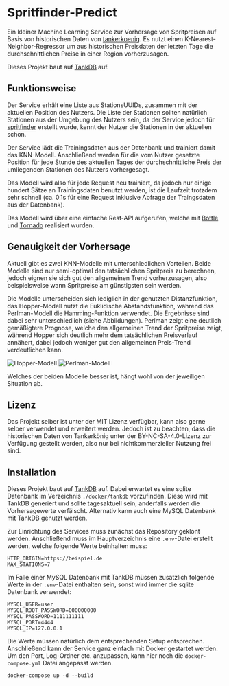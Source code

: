 # Spritfinder-Predict

Ein kleiner Machine Learning Service zur Vorhersage von Spritpreisen auf Basis von historischen Daten von [tankerkoenig](https://tankerkoenig.de/). Es nutzt einen K-Nearest-Neighbor-Regressor um aus historischen Preisdaten der letzten Tage die durchschnittlichen Preise in einer Region vorherzusagen.

Dieses Projekt baut auf [TankDB](https://github.com/swip3798/TankDB) auf.

## Funktionsweise
Der Service erhält eine Liste aus StationsUUIDs, zusammen mit der aktuellen Position des Nutzers. Die Liste der Stationen sollten natürlich Stationen aus der Umgebung des Nutzers sein, da der Service jedoch für [spritfinder](https://github.com/swip3798/sprit-finder-app) erstellt wurde, kennt der Nutzer die Stationen in der aktuellen schon.   

Der Service lädt die Trainingsdaten aus der Datenbank und trainiert damit das KNN-Modell. Anschließend werden für die vom Nutzer gesetzte Position für jede Stunde des aktuellen Tages der durchschnittliche Preis der umliegenden Stationen des Nutzers vorhergesagt.    

Das Modell wird also für jede Request neu trainiert, da jedoch nur einige hundert Sätze an Trainingsdaten benutzt werden, ist die Laufzeit trotzdem sehr schnell (ca. 0.1s für eine Request inklusive Abfrage der Traingsdaten aus der Datenbank).   

Das Modell wird über eine einfache Rest-API aufgerufen, welche mit [Bottle](https://bottlepy.org/) und [Tornado](https://www.tornadoweb.org/) realisiert wurden. 

## Genauigkeit der Vorhersage
Aktuell gibt es zwei KNN-Modelle mit unterschiedlichen Vorteilen. Beide Modelle sind nur semi-optimal den tatsächlichen Spritpreis zu berechnen, jedoch eignen sie sich gut den allgemeinen Trend vorherzusagen, also beispielsweise wann Spritpreise am günstigsten sein werden. 

Die Modelle unterscheiden sich lediglich in der genutzten Distanzfunktion, das Hopper-Modell nutzt die Euklidische Abstandsfunktion, während das Perlman-Modell die Hamming-Funktion verwendet. Die Ergebnisse sind dabei sehr unterschiedlich (siehe Abbildungen). Perlman zeigt eine deutlich gemäßigtere Prognose, welche den allgemeinen Trend der Spritpreise zeigt, während Hopper sich deutlich mehr dem tatsächlichen Preisverlauf annähert, dabei jedoch weniger gut den allgemeinen Preis-Trend verdeutlichen kann.

![Hopper-Modell](docs/hopper.svg)
![Perlman-Modell](docs/perlman.svg)

Welches der beiden Modelle besser ist, hängt wohl von der jeweiligen Situation ab.

## Lizenz
Das Projekt selber ist unter der MIT Lizenz verfügbar, kann also gerne selber verwendet und erweitert werden. Jedoch ist zu beachten, dass die historischen Daten von Tankerkönig unter der BY-NC-SA-4.0-Lizenz zur Verfügung gestellt werden, also nur bei nichtkommerzieller Nutzung frei sind. 

## Installation
Dieses Projekt baut auf [TankDB](https://github.com/swip3798/TankDB) auf. Dabei erwartet es eine sqlite Datenbank im Verzeichnis `./docker/tankdb` vorzufinden. Diese wird mit TankDB generiert und sollte tagesaktuell sein, anderfalls werden die Vorhersagewerte verfälscht. Alternativ kann auch eine MySQL Datenbank mit TankDB genutzt werden. 

Zur Einrichtung des Services muss zunächst das Repository geklont werden. Anschließend muss im Hauptverzeichnis eine `.env`-Datei erstellt werden, welche folgende Werte beinhalten muss:
```
HTTP_ORIGIN=https://beispiel.de
MAX_STATIONS=7
```
Im Falle einer MySQL Datenbank mit TankDB müssen zusätzlich folgende Werte in der `.env`-Datei enthalten sein, sonst wird immer die sqlite Datenbank verwendet:
```
MYSQL_USER=user
MYSQL_ROOT_PASSWORD=000000000
MYSQL_PASSWORD=1111111111
MYSQL_PORT=4444
MYSQL_IP=127.0.0.1
```
Die Werte müssen natürlich dem entsprechenden Setup entsprechen. Anschließend kann der Service ganz einfach mit Docker gestartet werden. Um den Port, Log-Ordner etc. anzupassen, kann hier noch die `docker-compose.yml` Datei angepasst werden.

```
docker-compose up -d --build
```